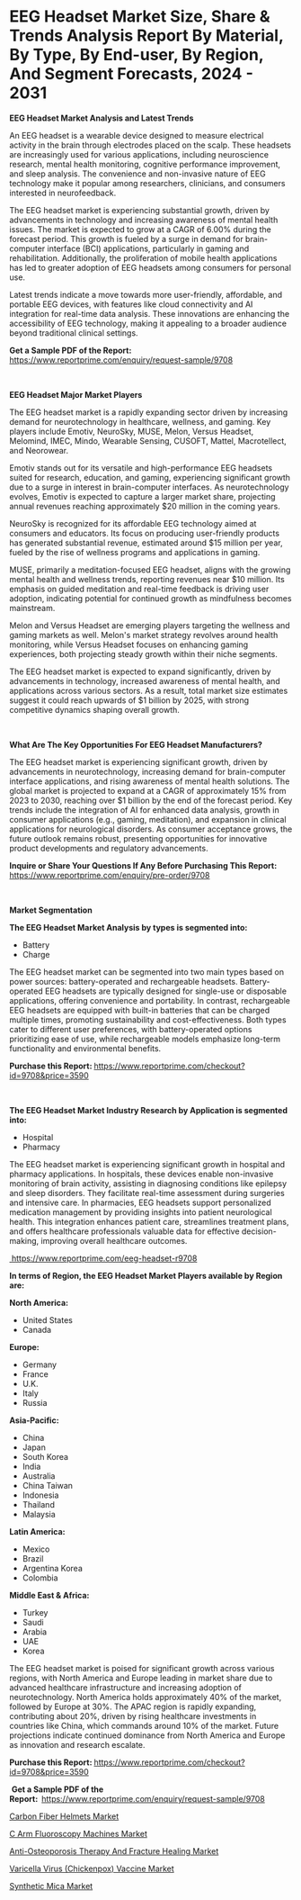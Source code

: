 <p><h1>EEG Headset Market Size, Share & Trends Analysis Report By Material, By Type, By End-user, By Region, And Segment Forecasts, 2024 - 2031</h1></p><p><strong>EEG Headset Market Analysis and Latest Trends</strong></p>
<p><p>An EEG headset is a wearable device designed to measure electrical activity in the brain through electrodes placed on the scalp. These headsets are increasingly used for various applications, including neuroscience research, mental health monitoring, cognitive performance improvement, and sleep analysis. The convenience and non-invasive nature of EEG technology make it popular among researchers, clinicians, and consumers interested in neurofeedback.</p><p>The EEG headset market is experiencing substantial growth, driven by advancements in technology and increasing awareness of mental health issues. The market is expected to grow at a CAGR of 6.00% during the forecast period. This growth is fueled by a surge in demand for brain-computer interface (BCI) applications, particularly in gaming and rehabilitation. Additionally, the proliferation of mobile health applications has led to greater adoption of EEG headsets among consumers for personal use.</p><p>Latest trends indicate a move towards more user-friendly, affordable, and portable EEG devices, with features like cloud connectivity and AI integration for real-time data analysis. These innovations are enhancing the accessibility of EEG technology, making it appealing to a broader audience beyond traditional clinical settings.</p></p>
<p><strong>Get a Sample PDF of the Report:&nbsp;</strong> <a href="https://www.reportprime.com/enquiry/request-sample/9708?utm_campaign=1119&utm_medium=2&utm_source=Github&utm_content=ia&utm_term=28112024&utm_id=eeg-headset">https://www.reportprime.com/enquiry/request-sample/9708</a></p>
<p>&nbsp;</p>
<p><strong>EEG Headset Major Market Players</strong></p>
<p><p>The EEG headset market is a rapidly expanding sector driven by increasing demand for neurotechnology in healthcare, wellness, and gaming. Key players include Emotiv, NeuroSky, MUSE, Melon, Versus Headset, Melomind, IMEC, Mindo, Wearable Sensing, CUSOFT, Mattel, Macrotellect, and Neorowear.</p><p>Emotiv stands out for its versatile and high-performance EEG headsets suited for research, education, and gaming, experiencing significant growth due to a surge in interest in brain-computer interfaces. As neurotechnology evolves, Emotiv is expected to capture a larger market share, projecting annual revenues reaching approximately $20 million in the coming years.</p><p>NeuroSky is recognized for its affordable EEG technology aimed at consumers and educators. Its focus on producing user-friendly products has generated substantial revenue, estimated around $15 million per year, fueled by the rise of wellness programs and applications in gaming.</p><p>MUSE, primarily a meditation-focused EEG headset, aligns with the growing mental health and wellness trends, reporting revenues near $10 million. Its emphasis on guided meditation and real-time feedback is driving user adoption, indicating potential for continued growth as mindfulness becomes mainstream.</p><p>Melon and Versus Headset are emerging players targeting the wellness and gaming markets as well. Melon's market strategy revolves around health monitoring, while Versus Headset focuses on enhancing gaming experiences, both projecting steady growth within their niche segments.</p><p>The EEG headset market is expected to expand significantly, driven by advancements in technology, increased awareness of mental health, and applications across various sectors. As a result, total market size estimates suggest it could reach upwards of $1 billion by 2025, with strong competitive dynamics shaping overall growth.</p></p>
<p>&nbsp;</p>
<p><strong>What Are The Key Opportunities For EEG Headset Manufacturers?</strong></p>
<p><p>The EEG headset market is experiencing significant growth, driven by advancements in neurotechnology, increasing demand for brain-computer interface applications, and rising awareness of mental health solutions. The global market is projected to expand at a CAGR of approximately 15% from 2023 to 2030, reaching over $1 billion by the end of the forecast period. Key trends include the integration of AI for enhanced data analysis, growth in consumer applications (e.g., gaming, meditation), and expansion in clinical applications for neurological disorders. As consumer acceptance grows, the future outlook remains robust, presenting opportunities for innovative product developments and regulatory advancements.</p></p>
<p><strong>Inquire or Share Your Questions If Any Before Purchasing This Report:</strong> <a href="https://www.reportprime.com/enquiry/pre-order/9708?utm_campaign=1119&utm_medium=2&utm_source=Github&utm_content=ia&utm_term=28112024&utm_id=eeg-headset">https://www.reportprime.com/enquiry/pre-order/9708</a></p>
<p>&nbsp;</p>
<p><strong>Market Segmentation</strong></p>
<p><strong>The EEG Headset Market Analysis by types is segmented into:</strong></p>
<p><ul><li>Battery</li><li>Charge</li></ul></p>
<p><p>The EEG headset market can be segmented into two main types based on power sources: battery-operated and rechargeable headsets. Battery-operated EEG headsets are typically designed for single-use or disposable applications, offering convenience and portability. In contrast, rechargeable EEG headsets are equipped with built-in batteries that can be charged multiple times, promoting sustainability and cost-effectiveness. Both types cater to different user preferences, with battery-operated options prioritizing ease of use, while rechargeable models emphasize long-term functionality and environmental benefits.</p></p>
<p><strong>Purchase this Report:&nbsp;</strong><a href="https://www.reportprime.com/checkout?id=9708&price=3590&utm_campaign=1119&utm_medium=2&utm_source=Github&utm_content=ia&utm_term=28112024&utm_id=eeg-headset">https://www.reportprime.com/checkout?id=9708&price=3590</a></p>
<p>&nbsp;</p>
<p><strong>The EEG Headset Market Industry Research by Application is segmented into:</strong></p>
<p><ul><li>Hospital</li><li>Pharmacy</li></ul></p>
<p><p>The EEG headset market is experiencing significant growth in hospital and pharmacy applications. In hospitals, these devices enable non-invasive monitoring of brain activity, assisting in diagnosing conditions like epilepsy and sleep disorders. They facilitate real-time assessment during surgeries and intensive care. In pharmacies, EEG headsets support personalized medication management by providing insights into patient neurological health. This integration enhances patient care, streamlines treatment plans, and offers healthcare professionals valuable data for effective decision-making, improving overall healthcare outcomes.</p></p>
<p><a href="https://www.reportprime.com/eeg-headset-r9708?utm_campaign=1119&utm_medium=2&utm_source=Github&utm_content=ia&utm_term=28112024&utm_id=eeg-headset">&nbsp;https://www.reportprime.com/eeg-headset-r9708</a></p>
<p><strong>In terms of Region, the EEG Headset Market Players available by Region are:</strong></p>
<p>
    <p> <strong> North America: </strong>
        <ul>
            <li>United States</li>
            <li>Canada</li>
        </ul>
        </p> 
    <p> <strong> Europe: </strong>
        <ul>
            <li>Germany</li>
            <li>France</li>
            <li>U.K.</li>
            <li>Italy</li>
            <li>Russia</li>
        </ul>
        </p> 
    <p> <strong> Asia-Pacific: </strong>
        <ul>
            <li>China</li>
            <li>Japan</li>
            <li>South Korea</li>
            <li>India</li>
            <li>Australia</li>
            <li>China Taiwan</li>
            <li>Indonesia</li>
            <li>Thailand</li>
            <li>Malaysia</li>
        </ul>
        </p> 
    <p> <strong> Latin America: </strong>
        <ul>
            <li>Mexico</li>
            <li>Brazil</li>
            <li>Argentina Korea</li>
            <li>Colombia</li>
        </ul>
        </p> 
    <p> <strong> Middle East & Africa: </strong>
        <ul>
            <li>Turkey</li>
            <li>Saudi</li>
            <li>Arabia</li>
            <li>UAE</li>
            <li>Korea</li>
        </ul>
    </p>
    </p>
<p><p>The EEG headset market is poised for significant growth across various regions, with North America and Europe leading in market share due to advanced healthcare infrastructure and increasing adoption of neurotechnology. North America holds approximately 40% of the market, followed by Europe at 30%. The APAC region is rapidly expanding, contributing about 20%, driven by rising healthcare investments in countries like China, which commands around 10% of the market. Future projections indicate continued dominance from North America and Europe as innovation and research escalate.</p></p>
<p><strong>Purchase this Report: </strong><a href="https://www.reportprime.com/checkout?id=9708&price=3590&utm_campaign=1119&utm_medium=2&utm_source=Github&utm_content=ia&utm_term=28112024&utm_id=eeg-headset">https://www.reportprime.com/checkout?id=9708&price=3590</a></p>
<p>&nbsp;<strong>Get a Sample PDF of the Report:&nbsp;&nbsp;</strong><a href="https://www.reportprime.com/enquiry/request-sample/9708?utm_campaign=1119&utm_medium=2&utm_source=Github&utm_content=ia&utm_term=28112024&utm_id=eeg-headset">https://www.reportprime.com/enquiry/request-sample/9708</a></p>
<p><strong></strong></p>
<p><p><a href="https://www.linkedin.com/pulse/unlocking-growth-potential-strategic-analysis-carbon-fiber-ikofc?utm_campaign=1119&utm_medium=2&utm_source=Github&utm_content=ia&utm_term=28112024&utm_id=eeg-headset">Carbon Fiber Helmets Market</a></p><p><a href="https://github.com/gerdabatiskzv9/Market-Research-Report-List-1/blob/main/c-arm-fluoroscopy-machines-market.md?utm_campaign=1119&utm_medium=2&utm_source=Github&utm_content=ia&utm_term=28112024&utm_id=eeg-headset">C Arm Fluoroscopy Machines Market</a></p><p><a href="https://issuu.com/reportprime-2/docs/anti-osteoporosis-therapy-and-fract_2ac57876cd2ecf?utm_campaign=1119&utm_medium=2&utm_source=Github&utm_content=ia&utm_term=28112024&utm_id=eeg-headset">Anti-Osteoporosis Therapy And Fracture Healing Market</a></p><p><a href="https://issuu.com/reportprime-2/docs/varicella-virus-chickenpox-vaccine-_4e279ff9c6aa1d?utm_campaign=1119&utm_medium=2&utm_source=Github&utm_content=ia&utm_term=28112024&utm_id=eeg-headset">Varicella Virus (Chickenpox) Vaccine Market</a></p><p><a href="https://www.linkedin.com/pulse/regional-adaptations-global-synthetic-mica-market-trends-cgawe?utm_campaign=1119&utm_medium=2&utm_source=Github&utm_content=ia&utm_term=28112024&utm_id=eeg-headset">Synthetic Mica Market</a></p></p>